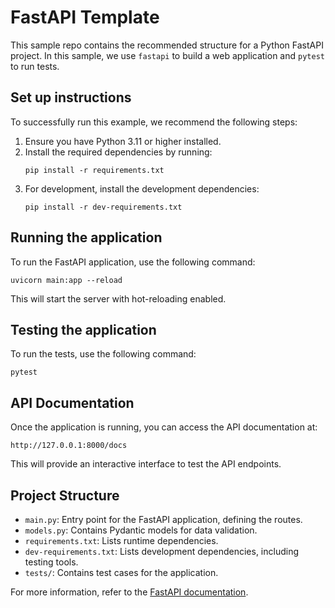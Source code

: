 # FastAPI Template

This sample repo contains the recommended structure for a Python FastAPI project. In this sample, we use `fastapi` to build a web application and `pytest` to run tests.

## Set up instructions

To successfully run this example, we recommend the following steps:

1. Ensure you have Python 3.11 or higher installed.
2. Install the required dependencies by running:
   ```
   pip install -r requirements.txt
   ```
3. For development, install the development dependencies:
   ```
   pip install -r dev-requirements.txt
   ```

## Running the application

To run the FastAPI application, use the following command:
```
uvicorn main:app --reload
```
This will start the server with hot-reloading enabled.

## Testing the application

To run the tests, use the following command:
```
pytest
```

## API Documentation

Once the application is running, you can access the API documentation at:
```
http://127.0.0.1:8000/docs
```

This will provide an interactive interface to test the API endpoints.

## Project Structure

- `main.py`: Entry point for the FastAPI application, defining the routes.
- `models.py`: Contains Pydantic models for data validation.
- `requirements.txt`: Lists runtime dependencies.
- `dev-requirements.txt`: Lists development dependencies, including testing tools.
- `tests/`: Contains test cases for the application.

For more information, refer to the [FastAPI documentation](https://fastapi.tiangolo.com/).